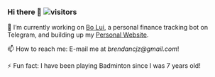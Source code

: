 ### Hi there 👋 ![visitors](https://visitor-badge.laobi.icu/badge?page_id=brendancjz)

🔭 I’m currently working on [Bo Lui](https://www.t.me/bo_lui_bot/), a personal finance tracking bot on Telegram, and building up my [Personal Website](https://www.brendanchia.com/).

📫 How to reach me: E-mail me at _brendancjz@gmail.com_!

⚡ Fun fact: I have been playing Badminton since I was 7 years old!

<!--
**brendancjz/brendancjz** is a ✨ _special_ ✨ repository because its `README.md` (this file) appears on your GitHub profile.

Here are some ideas to get you started:

- 🔭 I’m currently working on ...
- 🌱 I’m currently learning ...
- 👯 I’m looking to collaborate on ...
- 🤔 I’m looking for help with ...
- 💬 Ask me about ...
- 📫 How to reach me: ...
- 😄 Pronouns: ...
- ⚡ Fun fact: ...
-->
